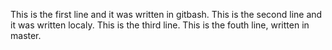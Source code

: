 This is the first line and it was written in gitbash.
This is the second line and it was written localy.
This is the third line.
This is the fouth line, written in master.

